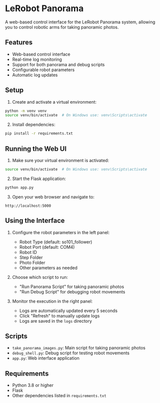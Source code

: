 # LeRobot Panorama

A web-based control interface for the LeRobot Panorama system, allowing you to control robotic arms for taking panoramic photos.

## Features

- Web-based control interface
- Real-time log monitoring
- Support for both panorama and debug scripts
- Configurable robot parameters
- Automatic log updates

## Setup

1. Create and activate a virtual environment:
```bash
python -m venv venv
source venv/bin/activate  # On Windows use: venv\Scripts\activate
```

2. Install dependencies:
```bash
pip install -r requirements.txt
```

## Running the Web UI

1. Make sure your virtual environment is activated:
```bash
source venv/bin/activate  # On Windows use: venv\Scripts\activate
```

2. Start the Flask application:
```bash
python app.py
```

3. Open your web browser and navigate to:
```
http://localhost:5000
```

## Using the Interface

1. Configure the robot parameters in the left panel:
   - Robot Type (default: so101_follower)
   - Robot Port (default: COM4)
   - Robot ID
   - Step Folder
   - Photo Folder
   - Other parameters as needed

2. Choose which script to run:
   - "Run Panorama Script" for taking panoramic photos
   - "Run Debug Script" for debugging robot movements

3. Monitor the execution in the right panel:
   - Logs are automatically updated every 5 seconds
   - Click "Refresh" to manually update logs
   - Logs are saved in the `logs` directory

## Scripts

- `take_panorama_images.py`: Main script for taking panoramic photos
- `debug_shell.py`: Debug script for testing robot movements
- `app.py`: Web interface application

## Requirements

- Python 3.8 or higher
- Flask
- Other dependencies listed in `requirements.txt`